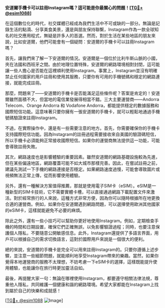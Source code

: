 **安道爾手機卡可以註冊Instagram嗎？這可能是你最關心的問題！[[TG💪+ @esim1088](https://t.me/s/esim1088)]**

在這個數位化的時代，社交媒體已經成為我們生活中不可或缺的一部分。無論是記錄生活的點滴、分享美食美景，還是與朋友保持聯繫，Instagram作為一款全球知名的社交應用程式，無疑是許多人的首選。然而，對於生活在某些地區的朋友來說，比如安道爾，他們可能會有一個疑問：安道爾的手機卡可以註冊Instagram嗎？

首先，讓我們來了解一下安道爾的情況。安道爾是一個位於比利牛斯山脈的小國，夾在法國和西班牙之間。由於地理位置特殊，安道爾的網路環境相對封閉，這可能讓一些人擔心是否能在這裡順利使用Instagram。事實上，Instagram並沒有明確禁止任何國家的用戶註冊和使用其服務，只要你有可用的手機號碼和穩定的網路連接，就能完成註冊。

那麼，問題來了——安道爾的手機卡是否能滿足這些條件呢？答案是肯定的！安道爾雖然面積不大，但當地的電信業發展得相當不錯。三大主要運營商——Andorra Telecom、Orange Andorra 和 Vodafone Andorra，都能提供穩定的數據服務和國際短信功能。這意味著只要你擁有一張安道爾的手機卡，就可以輕鬆地通過手機號碼驗證來註冊Instagram。

不過，在實際操作中，還是有一些需要注意的地方。首先，你需要確保你的手機卡支持國際短信功能。因為Instagram的註冊過程需要接收來自美國的驗證碼短信，所以手機卡必須能夠正常接收國際短信。如果你的運營商無法提供這一功能，可能會導致註冊失敗。

其次，網路速度也是影響體驗的重要因素。雖然安道爾的網路基礎設施較為先進，但在某些偏遠地區，網路覆蓋可能不如大城市那樣完善。因此，在嘗試註冊之前，建議先測試一下手機的網路連接是否穩定。如果網路速度過慢，可能會導致圖片或視頻無法正常上傳，從而影響使用體驗。

另外，還有一種解決方案值得推薦，那就是使用電子SIM卡（eSIM）。eSIM是一種新型的SIM卡技術，它不需要實體卡槽，可以直接通過網路下載配置文件來激活。對於經常旅行的人來說，這種方式非常方便，因為你可以隨時根據所在地更換合適的運營商。例如，如果你在安道爾遇到網路問題，可以選擇使用歐洲其他國家的eSIM卡，這樣就能避免不必要的麻煩。

除此之外，還有一些小技巧可以幫助你更好地使用Instagram。例如，定期檢查手機的時間和日期設置，確保它們正確無誤，以免影響驗證過程；同時，也要注意保護個人隱私，不要隨意公開敏感信息。此外，Instagram還提供了多語言界面，用戶可以根據自己的需求切換語言，這對於國際用戶來說是一個很大的便利。

總的來說，安道爾的手機卡是完全可以用來註冊Instagram的。只要你遵循上述步驟，並注意一些細節問題，就能順利地享受Instagram帶來的樂趣。當然，如果你覺得本地運營商的服務不太理想，不妨考慮一下eSIM卡的選擇，這樣既能提升使用體驗，也能讓你在旅行時更加靈活自如。

最後，再提醒大家一句：無論在哪裡使用Instagram，都要遵守相關法律法規，尊重他人隱私，共同維護一個健康和諧的網路環境。希望大家都能在Instagram上找到屬於自己的快樂和成就感！

[[TG💪+ @esim1088](https://t.me/s/esim1088) ![Image](https://i.postimg.cc/4NQfJmqS/Snipaste-2025-05-13-00-14-12.png)]